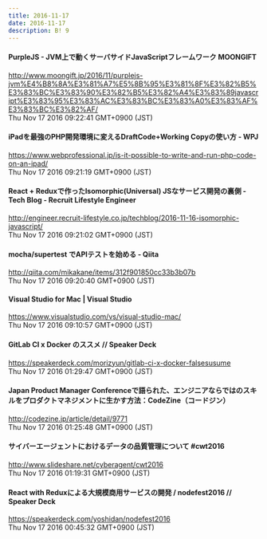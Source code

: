 ```yaml
---
title: 2016-11-17
date: 2016-11-17
description: B! 9
---
```


#### PurpleJS - JVM上で動くサーバサイドJavaScriptフレームワーク MOONGIFT
http://www.moongift.jp/2016/11/purplejs-jvm%E4%B8%8A%E3%81%A7%E5%8B%95%E3%81%8F%E3%82%B5%E3%83%BC%E3%83%90%E3%82%B5%E3%82%A4%E3%83%89javascript%E3%83%95%E3%83%AC%E3%83%BC%E3%83%A0%E3%83%AF%E3%83%BC%E3%82%AF/<br>
Thu Nov 17 2016 09:22:41 GMT+0900 (JST)<br>


#### iPadを最強のPHP開発環境に変えるDraftCode+Working Copyの使い方 - WPJ
https://www.webprofessional.jp/is-it-possible-to-write-and-run-php-code-on-an-ipad/<br>
Thu Nov 17 2016 09:21:19 GMT+0900 (JST)<br>


#### React + Reduxで作ったIsomorphic(Universal) JSなサービス開発の裏側 - Tech Blog - Recruit Lifestyle Engineer
http://engineer.recruit-lifestyle.co.jp/techblog/2016-11-16-isomorphic-javascript/<br>
Thu Nov 17 2016 09:21:02 GMT+0900 (JST)<br>


#### mocha/supertest でAPIテストを始める  - Qiita
http://qiita.com/mikakane/items/312f901850cc33b3b07b<br>
Thu Nov 17 2016 09:20:40 GMT+0900 (JST)<br>


#### Visual Studio for Mac | Visual Studio
https://www.visualstudio.com/vs/visual-studio-mac/<br>
Thu Nov 17 2016 09:10:57 GMT+0900 (JST)<br>


#### GitLab CI x Docker のススメ // Speaker Deck
https://speakerdeck.com/morizyun/gitlab-ci-x-docker-falsesusume<br>
Thu Nov 17 2016 01:29:47 GMT+0900 (JST)<br>


#### Japan Product Manager Conferenceで語られた、エンジニアならではのスキルをプロダクトマネジメントに生かす方法：CodeZine（コードジン）
http://codezine.jp/article/detail/9771<br>
Thu Nov 17 2016 01:25:48 GMT+0900 (JST)<br>


#### サイバーエージェントにおけるデータの品質管理について #cwt2016
http://www.slideshare.net/cyberagent/cwt2016<br>
Thu Nov 17 2016 01:19:31 GMT+0900 (JST)<br>


#### React with Reduxによる大規模商用サービスの開発 / nodefest2016 // Speaker Deck
https://speakerdeck.com/yoshidan/nodefest2016<br>
Thu Nov 17 2016 00:45:32 GMT+0900 (JST)<br>


